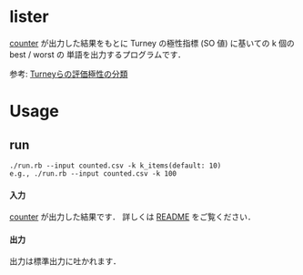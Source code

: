lister
===

[counter](./counter) が出力した結果をもとに
Turney の極性指標 (SO 値) に基いての k 個の best / worst の
単語を出力するプログラムです．

参考: [Turneyらの評価極性の分類]( https://goo.gl/1AuW9W )

# Usage
## run

```
./run.rb --input counted.csv -k k_items(default: 10)
e.g., ./run.rb --input counted.csv -k 100
```

#### 入力
[counter](./counter) が出力した結果です．
詳しくは [README](../counter/README.md) をご覧ください．

#### 出力
出力は標準出力に吐かれます．
